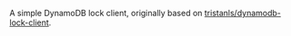 
A simple DynamoDB lock client, originally based on [tristanls/dynamodb-lock-client](https://github.com/tristanls/dynamodb-lock-client).
